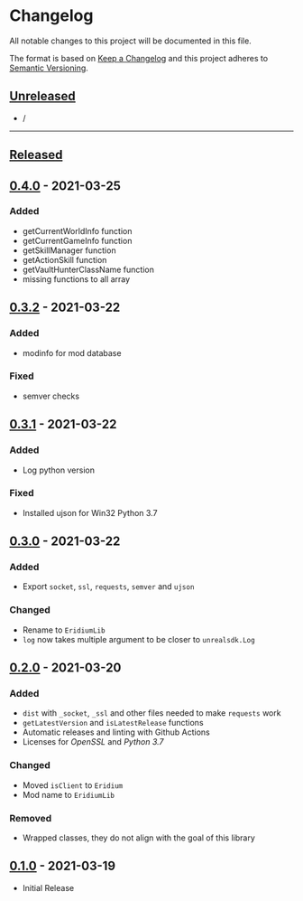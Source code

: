 # Changelog

All notable changes to this project will be documented in this file.

The format is based on [Keep a Changelog][keep a changelog] and this project adheres to [Semantic Versioning][semantic versioning].

## [Unreleased]

- /

---

## [Released]

## [0.4.0] - 2021-03-25

### Added
- getCurrentWorldInfo function
- getCurrentGameInfo function
- getSkillManager function
- getActionSkill function
- getVaultHunterClassName function
- missing functions to all array


## [0.3.2] - 2021-03-22

### Added
- modinfo for mod database

### Fixed
- semver checks


## [0.3.1] - 2021-03-22

### Added
- Log python version

### Fixed
- Installed ujson for Win32 Python 3.7


## [0.3.0] - 2021-03-22

### Added
- Export `socket`, `ssl`, `requests`, `semver` and `ujson`

### Changed
- Rename to `EridiumLib`
- `log` now takes multiple argument to be closer to `unrealsdk.Log`


## [0.2.0] - 2021-03-20

### Added
- `dist` with `_socket`, `_ssl` and other files needed to make `requests` work
- `getLatestVersion` and `isLatestRelease` functions
- Automatic releases and linting with Github Actions
- Licenses for *OpenSSL* and *Python 3.7*

### Changed
- Moved `isClient` to `Eridium`
- Mod name to `EridiumLib`

### Removed
- Wrapped classes, they do not align with the goal of this library


## [0.1.0] - 2021-03-19
- Initial Release


<!-- Links -->
[keep a changelog]: https://keepachangelog.com/
[semantic versioning]: https://semver.org/

<!-- Versions -->
[unreleased]: https://github.com/RLNT/bl2_eridium/compare/v1.0.0...HEAD
[released]: https://github.com/RLNT/bl2_eridium/releases
[0.4.0]: https://github.com/RLNT/bl2_eridium/compare/v0.3.2...v0.4.0
[0.3.2]: https://github.com/RLNT/bl2_eridium/compare/v0.3.1...v0.3.2
[0.3.1]: https://github.com/RLNT/bl2_eridium/compare/v0.3.0...v0.3.1
[0.3.0]: https://github.com/RLNT/bl2_eridium/compare/v0.2.0...v0.3.0
[0.2.0]: https://github.com/RLNT/bl2_eridium/compare/v0.1.0...v0.2.0
[0.1.0]: https://github.com/RLNT/bl2_eridium/releases/tag/v0.1.0
